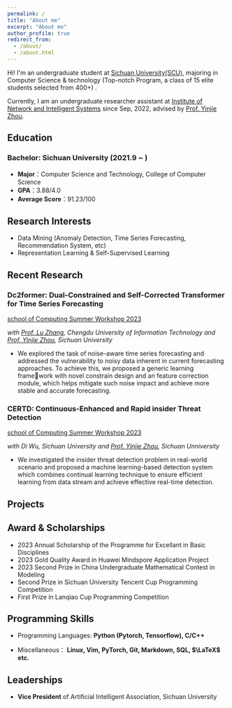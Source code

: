 ```yaml
---
permalink: /
title: "About me"
excerpt: "About me"
author_profile: true
redirect_from: 
  - /about/
  - /about.html
---
```


Hi! I'm an undergraduate student at [Sichuan University(SCU)](https://www.scu.edu.cn/), majoring in Computer Science & technology (Top-notch Program, a class of 15 elite students selected from 400+) . 

Currently, I am an undergraduate researcher assistant at [Institute of Network and Intelligent Systems](https://yj-zhou.github.io/) since Sep, 2022, advised by [Prof. Yinjie Zhou](https://cs.scu.edu.cn/info/1286/15957.htm). 

## Education

### Bachelor: Sichuan University (2021.9 ~ )

- **Major**：Computer Science and Technology, College of Computer Science
- **GPA**：3.88/4.0
- **Average Score**：91.23/100



## Research Interests

- Data Mining (Anomaly Detection, Time Series Forecasting, Recommendation System, etc)
- Representation Learning & Self-Supervised Learning

## Recent Research

### Dc2former: Dual-Constrained and Self-Corrected Transformer for Time Series Forecasting                

[school of Computing Summer Workshop 2023](https://sws.comp.nus.edu.sg/Home.html)

_with [Prof. Lu Zhang](https://scholar.google.com/citations?user=u3N8K58AAAAJ&hl=en&oi=sra), Chengdu University of Information Technology and [Prof. Yinjie Zhou](https://cs.scu.edu.cn/info/1286/15957.htm), Sichuan University_                                                                                                                                 

- We explored the task of noise-aware time series forecasting and addressed the vulnerability to noisy data inherent in current forecasting approaches. To achieve this, we proposed a generic learning framework with novel constrain design and an feature correction module, which helps mitigate such noise impact and achieve more stable and accurate forecasting.

### CERTD: Continuous-Enhanced and Rapid insider Threat Detection                 

[school of Computing Summer Workshop 2023](https://sws.comp.nus.edu.sg/Home.html)

_with Di Wu, Sichuan University and [Prof. Yinjie Zhou](https://cs.scu.edu.cn/info/1286/15957.htm), Sichuan Unniversity_

- We investigated the insider threat detection problem in real-world scenario and proposed a machine learning-based detection system which combines continual learning technique to ensure efficient learning from data stream and achieve effective real-time detection.
## Projects


## Award & Scholarships

- 2023  Annual Scholarship of the Programme for Excellant in Basic Disciplines
- 2023  Gold Quality Award in Huawei Mindspore Application Project
- 2023  Second Prize in China Undergraduate Mathematical Contest in Modeling
- Second Prize in Sichuan University Tencent Cup Programming Competition
- First Prize in Lanqiao Cup Programming Competition

## Programming Skills

- Programming Languages: **Python (Pytorch, Tensorflow), C/C++**

- Miscellaneous： **Linux, Vim, PyTorch, Git, Markdown, SQL, $\LaTeX$ etc.**



## Leaderships

- **Vice President** of Artificial Intelligent Association, Sichuan University
